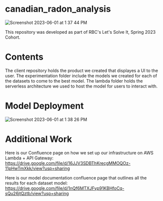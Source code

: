# canadian_radon_analysis
![Screenshot 2023-06-01 at 1 37 44 PM](https://github.com/kMongru/canadian_radon_analysis/assets/39448504/d9723782-3d7f-4241-993f-5a83680e06e1)

This repository was developed as part of RBC's Let's Solve It, Spring 2023 Cohort.

# Contents
The client repository holds the product we created that displayes a UI to the user. The experimentation folder include the models we created for each of the datasets to come to the best model. The lambda folder holds the serverless architecture we used to host the model for users to interact with.

# Model Deployment
![Screenshot 2023-06-01 at 1 38 26 PM](https://github.com/kMongru/canadian_radon_analysis/assets/39448504/a7a056c1-468f-41b6-be4f-91d35eb2ef9b)


# Additional Work

Here is our Confluence page on how we set up our infrastructure on AWS Lambda + API Gateway: https://drive.google.com/file/d/16JJV3SDBThKrecgMMOQOz-11pHwTmXkk/view?usp=sharing

Here is our model documentation confluence page that outlines all the results for each dataset model: https://drive.google.com/file/d/1nQf6MTXJFyp91KBHfoCq-sQu26jtQztb/view?usp=sharing


